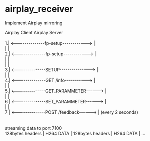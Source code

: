 # airplay_receiver
Implement Airplay mirroring <br />

Airplay Client                          Airplay Server<br />
<br />
1.| <--------------fp-setup------------>  |<br />
  |                                       |<br />
2.| <--------------fp-setup------------>  |<br />
  |                                       |<br />
  |                                       |<br />
3.| <--------------SETUP--------------->  |<br />
  |                                       |<br />
4.| <--------------GET /info----------->  |<br />
  |                                       |<br />
5.| <--------------GET_PARAMMETER------>  |<br />
  |                                       |<br />
6 | <--------------SET_PARAMMETER------>  |<br />
  |                                       |<br />
7 | <--------------POST /feedback------>  |  (every 2 seconds)<br />
<br />
 <br />
 streaming data to port 7100<br />
 128bytes headers |	H264 DATA | 128bytes headers | H264 DATA | ...	<br />
 				
